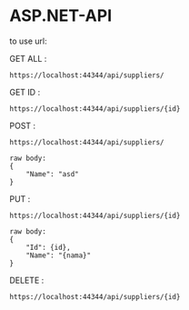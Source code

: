 # ASP.NET-API

to use url:

GET ALL :

    https://localhost:44344/api/suppliers/

GET ID :

    https://localhost:44344/api/suppliers/{id}

POST :

    https://localhost:44344/api/suppliers/

    raw body:
    {
        "Name": "asd"
    }

PUT :

    https://localhost:44344/api/suppliers/{id}

    raw body:
    {
        "Id": {id},
        "Name": "{nama}"
    }

DELETE : 

    https://localhost:44344/api/suppliers/{id}